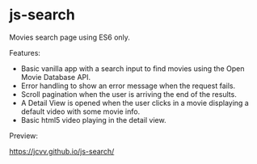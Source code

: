 # js-search
Movies search page using ES6 only.

Features:
- Basic vanilla app with a search input to find movies using the Open Movie Database API.
- Error handling to show an error message when the request fails.
- Scroll pagination when the user is arriving the end of the results.
- A Detail View is opened when the user clicks in a movie displaying a default video with some movie info.
- Basic html5 video playing in the detail view.

Preview:

https://jcvv.github.io/js-search/
